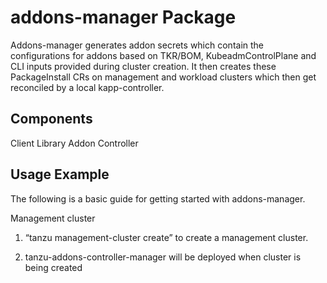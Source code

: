 # addons-manager Package

Addons-manager generates addon secrets which contain the configurations for addons based on TKR/BOM, KubeadmControlPlane and CLI inputs provided during cluster creation.
It then creates these PackageInstall CRs on management and workload clusters which then get reconciled by a local kapp-controller.

## Components

Client Library
Addon Controller

## Usage Example

The following is a basic guide for getting started with addons-manager.

Management cluster

1. “tanzu management-cluster create” to create a management cluster.

2. tanzu-addons-controller-manager will be deployed when cluster is being created
